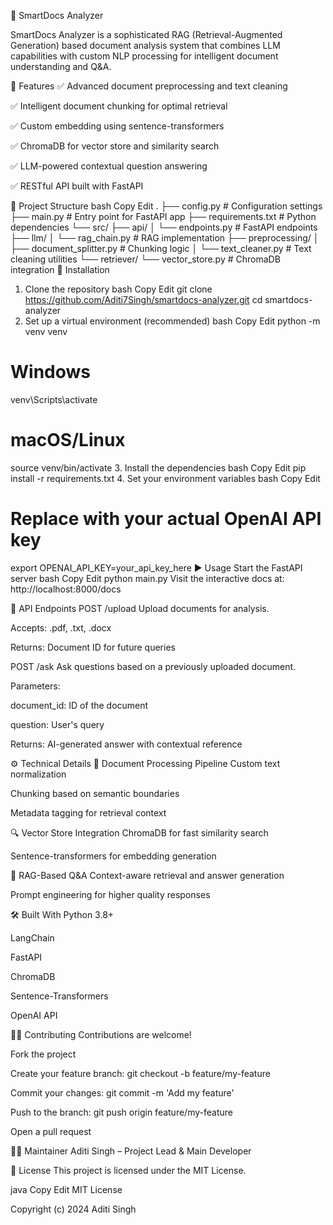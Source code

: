 📄 SmartDocs Analyzer

SmartDocs Analyzer is a sophisticated RAG (Retrieval-Augmented Generation) based document analysis system that combines LLM capabilities with custom NLP processing for intelligent document understanding and Q&A.

🚀 Features
✅ Advanced document preprocessing and text cleaning

✅ Intelligent document chunking for optimal retrieval

✅ Custom embedding using sentence-transformers

✅ ChromaDB for vector store and similarity search

✅ LLM-powered contextual question answering

✅ RESTful API built with FastAPI

📁 Project Structure
bash
Copy
Edit
.
├── config.py                 # Configuration settings
├── main.py                  # Entry point for FastAPI app
├── requirements.txt         # Python dependencies
└── src/
    ├── api/
    │   └── endpoints.py     # FastAPI endpoints
    ├── llm/
    │   └── rag_chain.py     # RAG implementation
    ├── preprocessing/
    │   ├── document_splitter.py  # Chunking logic
    │   └── text_cleaner.py       # Text cleaning utilities
    └── retriever/
        └── vector_store.py  # ChromaDB integration
🔧 Installation
1. Clone the repository
bash
Copy
Edit
git clone https://github.com/Aditi7Singh/smartdocs-analyzer.git
cd smartdocs-analyzer
2. Set up a virtual environment (recommended)
bash
Copy
Edit
python -m venv venv
# Windows
venv\Scripts\activate
# macOS/Linux
source venv/bin/activate
3. Install the dependencies
bash
Copy
Edit
pip install -r requirements.txt
4. Set your environment variables
bash
Copy
Edit
# Replace with your actual OpenAI API key
export OPENAI_API_KEY=your_api_key_here
▶️ Usage
Start the FastAPI server
bash
Copy
Edit
python main.py
Visit the interactive docs at: http://localhost:8000/docs

📡 API Endpoints
POST /upload
Upload documents for analysis.

Accepts: .pdf, .txt, .docx

Returns: Document ID for future queries

POST /ask
Ask questions based on a previously uploaded document.

Parameters:

document_id: ID of the document

question: User's query

Returns: AI-generated answer with contextual reference

⚙️ Technical Details
🧹 Document Processing Pipeline
Custom text normalization

Chunking based on semantic boundaries

Metadata tagging for retrieval context

🔍 Vector Store Integration
ChromaDB for fast similarity search

Sentence-transformers for embedding generation

🤖 RAG-Based Q&A
Context-aware retrieval and answer generation

Prompt engineering for higher quality responses

🛠️ Built With
Python 3.8+

LangChain

FastAPI

ChromaDB

Sentence-Transformers

OpenAI API

🧑‍💻 Contributing
Contributions are welcome!

Fork the project

Create your feature branch: git checkout -b feature/my-feature

Commit your changes: git commit -m 'Add my feature'

Push to the branch: git push origin feature/my-feature

Open a pull request

👩‍🔬 Maintainer
Aditi Singh – Project Lead & Main Developer

📄 License
This project is licensed under the MIT License.

java
Copy
Edit
MIT License

Copyright (c) 2024 Aditi Singh
